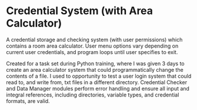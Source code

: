 # Credential System (with Area Calculator)

A credential storage and checking system (with user permissions) which contains a room area calculator.
User menu options vary depending on current user credentials, and program loops until user specifies to exit.

Created for a task set during Python training, where I was given 3 days to create an area calculator system that could programmatically change the contents of a file. I used to opportunity to test a user login system that could read to, and write from, txt files in a different directory.
Credential Checker and Data Manager modules perform error handling and ensure all input and integral references, including directories, variable types, and credential formats, are valid.
